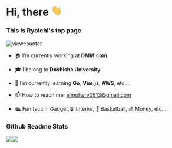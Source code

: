 
# Hi, there <img src="https://raw.githubusercontent.com/ABSphreak/ABSphreak/master/gifs/Hi.gif" width="30px" />

### This is Ryoichi's top page.

<p align="left"> <img src="https://komarev.com/ghpvc/?username=ryoichinakai&label=Profile%20views&color=0e75b6&style=flat" alt="viewcounter" /> </p>

- 🏠 I’m currently working at **DMM.com**.


- 🎓 I belong to **Doshisha University**. 


- 🌱 I’m currently learning **Go**, **Vue.js**, **AWS**, etc...


- 📫 How to reach me: elmofwry0913@gmail.com


- 🛳 Fun fact: 💡 Gadget,🪴 Interior, 🏀 Basketball, 💰 Money, etc... 


### Github Readme Stats

<a href="https://github.com/RyoichiNakai">
  <img align="left" src="https://github-readme-stats.vercel.app/api?username=RyoichiNakai&show_icons=true&count_private=true&theme=graywhite" />
</a>
<a href="https://github.com/RyoichiNakai">
  <img align="left" src="https://github-readme-stats.vercel.app/api/top-langs/?username=RyoichiNakai&count_praivate=true&title_color=34393C&langs_count=3&exclude_repo=docker-wordpress-mysql-blog,atcorder" />
</a>


<!-- TODO: Twitter Facebookなどのコンタクト先を記載 -->
